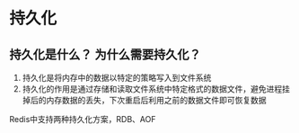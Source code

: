 # 持久化

## 持久化是什么？  为什么需要持久化？
1. 持久化是将内存中的数据以特定的策略写入到文件系统
2. 持久化的作用是通过存储和读取文件系统中特定格式的数据文件，避免进程挂掉后的内存数据的丢失，下次重启后利用之前的数据文件即可恢复数据

Redis中支持两种持久化方案，RDB、AOF